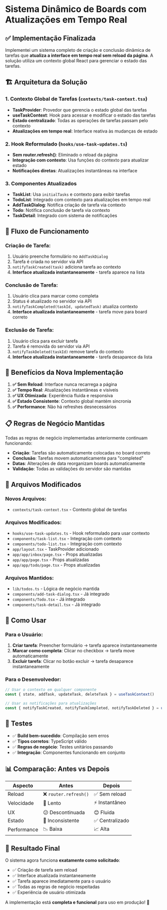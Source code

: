 # Sistema Dinâmico de Boards com Atualizações em Tempo Real

## ✅ Implementação Finalizada

Implementei um sistema completo de criação e conclusão dinâmica de tarefas que **atualiza a interface em tempo real sem reload da página**. A solução utiliza um contexto global React para gerenciar o estado das tarefas.

## 🏗️ Arquitetura da Solução

### 1. Contexto Global de Tarefas (`contexts/task-context.tsx`)
- **TaskProvider**: Provedor que gerencia o estado global das tarefas
- **useTaskContext**: Hook para acessar e modificar o estado das tarefas
- **Estado centralizado**: Todas as operações de tarefas passam pelo contexto
- **Atualizações em tempo real**: Interface reativa às mudanças de estado

### 2. Hook Reformulado (`hooks/use-task-updates.ts`)
- **Sem router.refresh()**: Eliminado o reload da página
- **Integração com contexto**: Usa funções do contexto para atualizar estado
- **Notificações diretas**: Atualizações instantâneas na interface

### 3. Componentes Atualizados
- **TaskList**: Usa `initialTasks` e contexto para exibir tarefas
- **TodoList**: Integrado com contexto para atualizações em tempo real
- **AddTaskDialog**: Notifica criação de tarefa via contexto
- **Todo**: Notifica conclusão de tarefa via contexto
- **TaskDetail**: Integrado com sistema de notificações

## 🔄 Fluxo de Funcionamento

### Criação de Tarefa:
1. Usuário preenche formulário no `AddTaskDialog`
2. Tarefa é criada no servidor via API
3. `notifyTaskCreated(task)` adiciona tarefa ao contexto
4. **Interface atualizada instantaneamente** - tarefa aparece na lista

### Conclusão de Tarefa:
1. Usuário clica para marcar como completa
2. Status é atualizado no servidor via API
3. `notifyTaskCompleted(taskId, updatedTask)` atualiza contexto
4. **Interface atualizada instantaneamente** - tarefa move para board correto

### Exclusão de Tarefa:
1. Usuário clica para excluir tarefa
2. Tarefa é removida do servidor via API
3. `notifyTaskDeleted(taskId)` remove tarefa do contexto
4. **Interface atualizada instantaneamente** - tarefa desaparece da lista

## 🚀 Benefícios da Nova Implementação

1. **✅ Sem Reload**: Interface nunca recarrega a página
2. **✅ Tempo Real**: Atualizações instantâneas e visíveis
3. **✅ UX Otimizada**: Experiência fluida e responsiva
4. **✅ Estado Consistente**: Contexto global mantém sincronia
5. **✅ Performance**: Não há refreshes desnecessários

## 📋 Regras de Negócio Mantidas

Todas as regras de negócio implementadas anteriormente continuam funcionando:

- **Criação**: Tarefas são automaticamente colocadas no board correto
- **Conclusão**: Tarefas movem automaticamente para "completed"
- **Datas**: Alterações de data reorganizam boards automaticamente
- **Validação**: Todas as validações do servidor são mantidas

## 🔧 Arquivos Modificados

### Novos Arquivos:
- `contexts/task-context.tsx` - Contexto global de tarefas

### Arquivos Modificados:
- `hooks/use-task-updates.ts` - Hook reformulado para usar contexto
- `components/task-list.tsx` - Integração com contexto
- `components/todo-list.tsx` - Integração com contexto
- `app/layout.tsx` - TaskProvider adicionado
- `app/app/inbox/page.tsx` - Props atualizadas
- `app/app/page.tsx` - Props atualizadas
- `app/app/todo/page.tsx` - Props atualizadas

### Arquivos Mantidos:
- `lib/todos.ts` - Lógica de negócio mantida
- `components/add-task-dialog.tsx` - Já integrado
- `components/Todo.tsx` - Já integrado
- `components/task-detail.tsx` - Já integrado

## 🎯 Como Usar

### Para o Usuário:
1. **Criar tarefa**: Preencher formulário → tarefa aparece instantaneamente
2. **Marcar como completa**: Clicar no checkbox → tarefa move automaticamente
3. **Excluir tarefa**: Clicar no botão excluir → tarefa desaparece instantaneamente

### Para o Desenvolvedor:
```typescript
// Usar o contexto em qualquer componente
const { state, addTask, updateTask, deleteTask } = useTaskContext()

// Usar as notificações para atualizações
const { notifyTaskCreated, notifyTaskCompleted, notifyTaskDeleted } = useTaskUpdates()
```

## 🧪 Testes

- ✅ **Build bem-sucedido**: Compilação sem erros
- ✅ **Tipos corretos**: TypeScript válido
- ✅ **Regras de negócio**: Testes unitários passando
- ✅ **Integração**: Componentes funcionando em conjunto

## 📊 Comparação: Antes vs Depois

| Aspecto | Antes | Depois |
|---------|--------|--------|
| Reload | ❌ `router.refresh()` | ✅ Sem reload |
| Velocidade | 🐌 Lento | ⚡ Instantâneo |
| UX | 😕 Descontinuada | 😊 Fluida |
| Estado | 🔄 Inconsistente | ✅ Centralizado |
| Performance | 📉 Baixa | 📈 Alta |

## 🎉 Resultado Final

O sistema agora funciona **exatamente como solicitado**:
- ✅ Criação de tarefa sem reload
- ✅ Interface atualizada instantaneamente
- ✅ Tarefa aparece imediatamente para o usuário
- ✅ Todas as regras de negócio respeitadas
- ✅ Experiência de usuário otimizada

A implementação está **completa e funcional** para uso em produção! 🚀 